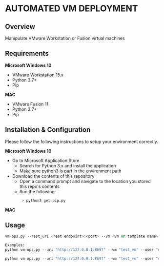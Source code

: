 # AUTOMATED VM DEPLOYMENT

## Overview
Manipulate VMware Workstation or Fusion virtual machines

## Requirements
__Microsoft Windows 10__
+ VMware Workstation 15.x
+ Python 3.7+
+ Pip

__MAC__
+ VMware Fusion 11
+ Python 3.7+
+ Pip

## Installation & Configuration
Please follow the following instructions to setup your environment correctly.

__Microsoft Windows 10__

+ Go to Microsoft Application Store
  + Search for Python 3.x and install the application
  + Make sure python3 is part in the environment path
+ Download the contents of this repository
  + Open a command prompt and navigate to the location you stored this repo's contents
  + Run the following:
    ```python
     > python3 get-pip.py    
    ```

__MAC__

## Usage
```python
vm-ops.py --rest_uri <rest endpoint>:<port> --vm <vm or template name> --user <REST user> --password <REST password> --action [clone,delete,start,stop] | --clone_name <clone>

Examples:
python vm-ops.py --uri "http://127.0.0.1:8697" --vm "test_vm" --user "developer" --pass "myP@$$123" --action "start"

python vm-ops.py --uri "http://127.0.0.1:8697" --vm "test_vm" --user "developer" --pass "myP@$$123" --action "clone" --clone_name "test_vm_clone"
```